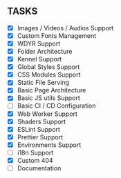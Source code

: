 ## TASKS

- [x] Images / Videos / Audios Support
- [x] Custom Fonts Management
- [x] WDYR Support
- [x] Folder Architecture
- [x] Kennel Support
- [x] Global Styles Support
- [x] CSS Modules Support
- [x] Static File Serving
- [x] Basic Page Architecture
- [x] Basic JS utils Support
- [ ] Basic CI / CD Configuration
- [x] Web Worker Support
- [x] Shaders Support
- [x] ESLint Support
- [x] Prettier Support
- [x] Environments Support
- [ ] i18n Support
- [x] Custom 404
- [ ] Documentation
